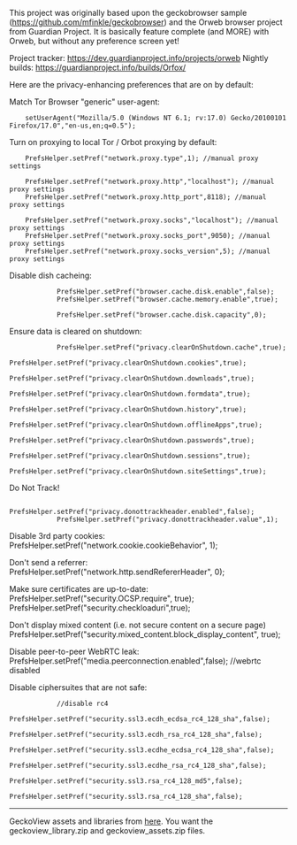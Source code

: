 This project was originally based upon the geckobrowser sample (https://github.com/mfinkle/geckobrowser) and the Orweb browser project from Guardian Project. It is basically feature complete (and MORE) with Orweb, but without any preference screen yet! 

Project tracker: https://dev.guardianproject.info/projects/orweb
Nightly builds: https://guardianproject.info/builds/Orfox/

Here are the privacy-enhancing preferences that are on by default:

Match Tor Browser "generic" user-agent:

		setUserAgent("Mozilla/5.0 (Windows NT 6.1; rv:17.0) Gecko/20100101 Firefox/17.0","en-us,en;q=0.5");

Turn on proxying to local Tor / Orbot proxying by default:
               
		PrefsHelper.setPref("network.proxy.type",1); //manual proxy settings
    
		PrefsHelper.setPref("network.proxy.http","localhost"); //manual proxy settings
		PrefsHelper.setPref("network.proxy.http_port",8118); //manual proxy settings
    
		PrefsHelper.setPref("network.proxy.socks","localhost"); //manual proxy settings
		PrefsHelper.setPref("network.proxy.socks_port",9050); //manual proxy settings
		PrefsHelper.setPref("network.proxy.socks_version",5); //manual proxy settings

Disable dish cacheing:

                PrefsHelper.setPref("browser.cache.disk.enable",false);
                PrefsHelper.setPref("browser.cache.memory.enable",true); 
                    
                PrefsHelper.setPref("browser.cache.disk.capacity",0);

Ensure data is cleared on shutdown:

                PrefsHelper.setPref("privacy.clearOnShutdown.cache",true);
                PrefsHelper.setPref("privacy.clearOnShutdown.cookies",true);
                PrefsHelper.setPref("privacy.clearOnShutdown.downloads",true);
                PrefsHelper.setPref("privacy.clearOnShutdown.formdata",true);
                PrefsHelper.setPref("privacy.clearOnShutdown.history",true);
                PrefsHelper.setPref("privacy.clearOnShutdown.offlineApps",true);
                PrefsHelper.setPref("privacy.clearOnShutdown.passwords",true);
                PrefsHelper.setPref("privacy.clearOnShutdown.sessions",true);
                PrefsHelper.setPref("privacy.clearOnShutdown.siteSettings",true);

Do Not Track!

                PrefsHelper.setPref("privacy.donottrackheader.enabled",false);
                PrefsHelper.setPref("privacy.donottrackheader.value",1);

Disable 3rd party cookies:                
                PrefsHelper.setPref("network.cookie.cookieBehavior", 1);
                
Don't send a referrer:
                PrefsHelper.setPref("network.http.sendRefererHeader", 0);

Make sure certificates are up-to-date:        
                PrefsHelper.setPref("security.OCSP.require", true);
                PrefsHelper.setPref("security.checkloaduri",true);

Don't display mixed content (i.e. not secure content on a secure page)                
                PrefsHelper.setPref("security.mixed_content.block_display_content", true);
                
Disable peer-to-peer WebRTC leak:                
                PrefsHelper.setPref("media.peerconnection.enabled",false); //webrtc disabled

Disable ciphersuites that are not safe:

                //disable rc4
                PrefsHelper.setPref("security.ssl3.ecdh_ecdsa_rc4_128_sha",false);
                PrefsHelper.setPref("security.ssl3.ecdh_rsa_rc4_128_sha",false);
                PrefsHelper.setPref("security.ssl3.ecdhe_ecdsa_rc4_128_sha",false);
                PrefsHelper.setPref("security.ssl3.ecdhe_rsa_rc4_128_sha",false);
                PrefsHelper.setPref("security.ssl3.rsa_rc4_128_md5",false);
                PrefsHelper.setPref("security.ssl3.rsa_rc4_128_sha",false);

******
GeckoView assets and libraries from [here](http://ftp.mozilla.org/pub/mozilla.org/mobile/nightly/latest-mozilla-central-android/). You want the geckoview_library.zip and geckoview_assets.zip files.
